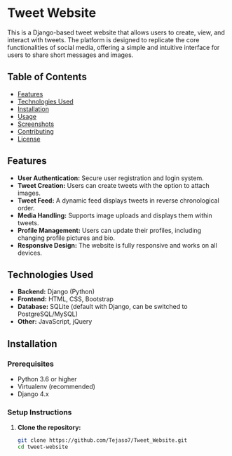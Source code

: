 # Tweet Website

This is a Django-based tweet website that allows users to create, view, and interact with tweets. The platform is designed to replicate the core functionalities of social media, offering a simple and intuitive interface for users to share short messages and images.

## Table of Contents
- [Features](#features)
- [Technologies Used](#technologies-used)
- [Installation](#installation)
- [Usage](#usage)
- [Screenshots](#screenshots)
- [Contributing](#contributing)
- [License](#license)

## Features
- **User Authentication:** Secure user registration and login system.
- **Tweet Creation:** Users can create tweets with the option to attach images.
- **Tweet Feed:** A dynamic feed displays tweets in reverse chronological order.
- **Media Handling:** Supports image uploads and displays them within tweets.
- **Profile Management:** Users can update their profiles, including changing profile pictures and bio.
- **Responsive Design:** The website is fully responsive and works on all devices.

## Technologies Used
- **Backend:** Django (Python)
- **Frontend:** HTML, CSS, Bootstrap
- **Database:** SQLite (default with Django, can be switched to PostgreSQL/MySQL)
- **Other:** JavaScript, jQuery

## Installation

### Prerequisites
- Python 3.6 or higher
- Virtualenv (recommended)
- Django 4.x

### Setup Instructions

1. **Clone the repository:**
   ```bash
   git clone https://github.com/Tejaso7/Tweet_Website.git
   cd tweet-website
